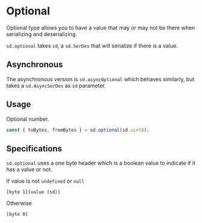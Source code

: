 # Optional

Optional type allows you to have a value that may or may not be there when serializing and deserializing.

`sd.optional` takes `sd`, a `sd.SerDes` that will serialize if there is a value.

## Asynchronous

The asynchronous version is `sd.asyncOptional` which behaves similarly, but takes a `sd.AsyncSerDes` as `sd` parameter.

## Usage

Optional number.

```ts
const { toBytes, fromBytes } = sd.optional(sd.uint8);
```

## Specifications

`sd.optional` uses a one byte header which is a boolean value to indicate if it has a value or not.

If value is not `undefined` or `null`

```
[byte 1][value (sd)]
```

Otherwise

```
[byte 0]
```
